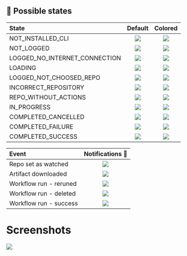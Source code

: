 ## 🧮 Possible states

| State                          | Default                                                                                                                    | Colored                                                                                                                            |
|:-------------------------------|:--------------------------------------------------------------------------------------------------------------------------:|:----------------------------------------------------------------------------------------------------------------------------------:|
| NOT_INSTALLED_CLI              | ![](https://github.com/arononak/github-actions-gnome-extension/blob/main/docs/status/not_installed_cli.png?raw=true)       | ![](https://github.com/arononak/github-actions-gnome-extension/blob/main/docs/status/not_installed_cli_colored.png?raw=true)       |
| NOT_LOGGED                     | ![](https://github.com/arononak/github-actions-gnome-extension/blob/main/docs/status/not_logged.png?raw=true)              | ![](https://github.com/arononak/github-actions-gnome-extension/blob/main/docs/status/not_logged_colored.png?raw=true)              |
| LOGGED_NO_INTERNET_CONNECTION  | ![](https://github.com/arononak/github-actions-gnome-extension/blob/main/docs/status/no_internet_connection.png?raw=true)  | ![](https://github.com/arononak/github-actions-gnome-extension/blob/main/docs/status/no_internet_connection_colored.png?raw=true)  |
| LOADING                        | ![](https://github.com/arononak/github-actions-gnome-extension/blob/main/docs/status/loading.png?raw=true)                 | ![](https://github.com/arononak/github-actions-gnome-extension/blob/main/docs/status/loading_colored.png?raw=true)                 |
| LOGGED_NOT_CHOOSED_REPO        | ![](https://github.com/arononak/github-actions-gnome-extension/blob/main/docs/status/no_repo_entered.png?raw=true)         | ![](https://github.com/arononak/github-actions-gnome-extension/blob/main/docs/status/no_repo_entered_colored.png?raw=true)         |
| INCORRECT_REPOSITORY           | ![](https://github.com/arononak/github-actions-gnome-extension/blob/main/docs/status/incorrect_repo.png?raw=true)          | ![](https://github.com/arononak/github-actions-gnome-extension/blob/main/docs/status/incorrect_repo.png?raw=true)                  |
| REPO_WITHOUT_ACTIONS           | ![](https://github.com/arononak/github-actions-gnome-extension/blob/main/docs/status/repo_without_actions.png?raw=true)    | ![](https://github.com/arononak/github-actions-gnome-extension/blob/main/docs/status/repo_without_actions_colored.png?raw=true)    |
| IN_PROGRESS                    | ![](https://github.com/arononak/github-actions-gnome-extension/blob/main/docs/status/in_progress.png?raw=true)             | ![](https://github.com/arononak/github-actions-gnome-extension/blob/main/docs/status/in_progress_colored.png?raw=true)             |
| COMPLETED_CANCELLED            | ![](https://github.com/arononak/github-actions-gnome-extension/blob/main/docs/status/cancelled.png?raw=true)               | ![](https://github.com/arononak/github-actions-gnome-extension/blob/main/docs/status/cancelled_colored.png?raw=true)               |
| COMPLETED_FAILURE              | ![](https://github.com/arononak/github-actions-gnome-extension/blob/main/docs/status/failure.png?raw=true)                 | ![](https://github.com/arononak/github-actions-gnome-extension/blob/main/docs/status/failure_colored.png?raw=true)                 |
| COMPLETED_SUCCESS              | ![](https://github.com/arononak/github-actions-gnome-extension/blob/main/docs/status/success.png?raw=true)                 | ![](https://github.com/arononak/github-actions-gnome-extension/blob/main/docs/status/success_colored.png?raw=true)                 |


|Event| Notifications 🔔                                                                                                                                |
|:-----------------------|:-----------------------------------------------------------------------------------------------------------------------------------------------:|
| Repo set as watched    | ![](https://github.com/arononak/github-actions-gnome-extension/blob/main/docs/notification/notification_repo_watched.png?raw=true)              |
| Artifact downloaded    | ![](https://github.com/arononak/github-actions-gnome-extension/blob/main/docs/notification/notification_artifact_downloaded.png?raw=true)       |
| Workflow run - reruned | ![](https://github.com/arononak/github-actions-gnome-extension/blob/main/docs/notification/notification_run_reruned.png?raw=true)               |
| Workflow run - deleted | ![](https://github.com/arononak/github-actions-gnome-extension/blob/main/docs/notification/notification_run_deleted.png?raw=true)               |
| Workflow run - success | ![](https://github.com/arononak/github-actions-gnome-extension/blob/main/docs/notification/notification_run_success.png?raw=true)               |

# Screenshots

![](https://github.com/arononak/github-actions-gnome-extension/blob/main/docs/settings.png?raw=true)

